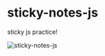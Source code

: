 # sticky-notes-js
sticky js practice!

![sticky-notes-js](https://user-images.githubusercontent.com/70670914/194229381-205ff769-249c-465a-913e-3b9bc745756e.gif)
